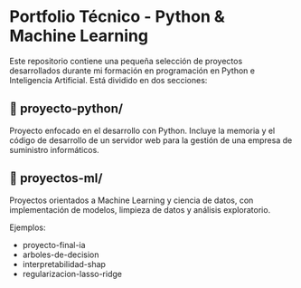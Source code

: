 # Portfolio Técnico - Python & Machine Learning

Este repositorio contiene una pequeña selección de proyectos desarrollados durante mi formación en programación en Python e Inteligencia Artificial. Está dividido en dos secciones:

## 📂 proyecto-python/
Proyecto enfocado en el desarrollo con Python. Incluye la memoria y el código de desarrollo de un servidor web para la gestión de una empresa de suministro informáticos.

## 📂 proyectos-ml/
Proyectos orientados a Machine Learning y ciencia de datos, con implementación de modelos, limpieza de datos y análisis exploratorio.

Ejemplos:
- proyecto-final-ia
- arboles-de-decision
- interpretabilidad-shap
- regularizacion-lasso-ridge
